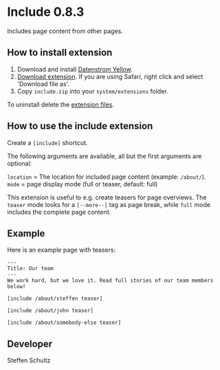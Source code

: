 Include 0.8.3
=============
Includes page content from other pages. 

## How to install extension

1. Download and install [Datenstrom Yellow](https://github.com/datenstrom/yellow/).
2. [Download extension](https://github.com/schulle4u/yellow-extensions-schulle4u/raw/master/zip/include.zip). If you are using Safari, right click and select 'Download file as'.
3. Copy `include.zip` into your `system/extensions` folder.

To uninstall delete the [extension files](extension.ini).

## How to use the include extension

Create a `[include]` shortcut. 

The following arguments are available, all but the first arguments are optional:

`location` = The location for included page content (example: `/about/`).  
`mode` = page display mode (full or teaser, default: full)

This extension is useful to e.g. create teasers for page overviews. The `teaser` mode looks for a `[--more--]` tag as page break, while `full` mode includes the complete page content. 

## Example

Here is an example page with teasers: 

```
---
Title: Our team
---
We work hard, but we love it. Read full stories of our team members below! 

[include /about/steffen teaser]

[include /about/john teaser]

[include /about/somebody-else teaser]
```

## Developer

Steffen Schultz
